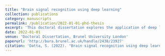 ```yaml
---
title: "Brain signal recognition using deep learning"
collection: publications
category: manuscripts
permalink: /publication/2022-01-01-phd-thesis
excerpt: 'This doctoral dissertation explores the application of deep learning methods to EEG signal classification, focusing on language-related neural decoding.'
date: 2022-01-01
venue: 'Doctoral Dissertation, Brunel University London'
paperurl: 'http://bura.brunel.ac.uk/handle/2438/23927'
citation: 'Datta, S. (2022). "Brain signal recognition using deep learning." <i>Doctoral Dissertation, Brunel University London</i>.'
---
```

